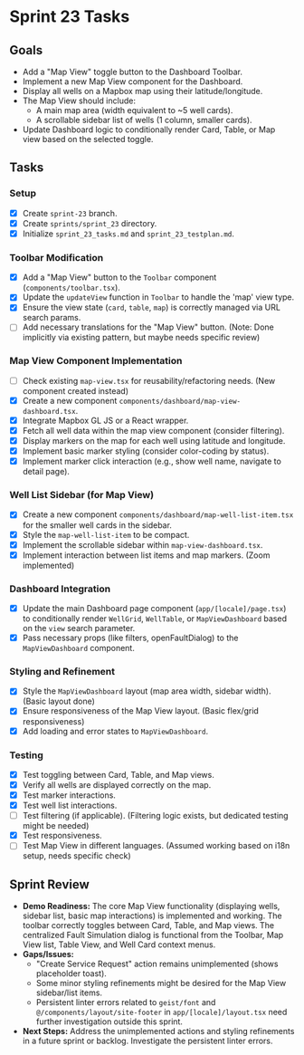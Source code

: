# Sprint 23 Tasks

## Goals
- Add a "Map View" toggle button to the Dashboard Toolbar.
- Implement a new Map View component for the Dashboard.
- Display all wells on a Mapbox map using their latitude/longitude.
- The Map View should include:
    - A main map area (width equivalent to ~5 well cards).
    - A scrollable sidebar list of wells (1 column, smaller cards).
- Update Dashboard logic to conditionally render Card, Table, or Map view based on the selected toggle.

## Tasks

### Setup
- [x] Create `sprint-23` branch.
- [x] Create `sprints/sprint_23` directory.
- [x] Initialize `sprint_23_tasks.md` and `sprint_23_testplan.md`.

### Toolbar Modification
- [x] Add a "Map View" button to the `Toolbar` component (`components/toolbar.tsx`).
- [x] Update the `updateView` function in `Toolbar` to handle the 'map' view type.
- [x] Ensure the view state (`card`, `table`, `map`) is correctly managed via URL search params.
- [ ] Add necessary translations for the "Map View" button. (Note: Done implicitly via existing pattern, but maybe needs specific review)

### Map View Component Implementation
- [ ] Check existing `map-view.tsx` for reusability/refactoring needs. (New component created instead)
- [x] Create a new component `components/dashboard/map-view-dashboard.tsx`.
- [x] Integrate Mapbox GL JS or a React wrapper.
- [x] Fetch all well data within the map view component (consider filtering).
- [x] Display markers on the map for each well using latitude and longitude.
- [x] Implement basic marker styling (consider color-coding by status).
- [x] Implement marker click interaction (e.g., show well name, navigate to detail page).

### Well List Sidebar (for Map View)
- [x] Create a new component `components/dashboard/map-well-list-item.tsx` for the smaller well cards in the sidebar.
- [x] Style the `map-well-list-item` to be compact.
- [x] Implement the scrollable sidebar within `map-view-dashboard.tsx`.
- [x] Implement interaction between list items and map markers. (Zoom implemented)

### Dashboard Integration
- [x] Update the main Dashboard page component (`app/[locale]/page.tsx`) to conditionally render `WellGrid`, `WellTable`, or `MapViewDashboard` based on the `view` search parameter.
- [x] Pass necessary props (like filters, openFaultDialog) to the `MapViewDashboard` component.

### Styling and Refinement
- [x] Style the `MapViewDashboard` layout (map area width, sidebar width). (Basic layout done)
- [x] Ensure responsiveness of the Map View layout. (Basic flex/grid responsiveness)
- [x] Add loading and error states to `MapViewDashboard`.

### Testing
- [x] Test toggling between Card, Table, and Map views.
- [x] Verify all wells are displayed correctly on the map.
- [x] Test marker interactions.
- [x] Test well list interactions.
- [ ] Test filtering (if applicable). (Filtering logic exists, but dedicated testing might be needed)
- [x] Test responsiveness.
- [ ] Test Map View in different languages. (Assumed working based on i18n setup, needs specific check)

## Sprint Review

- **Demo Readiness:** The core Map View functionality (displaying wells, sidebar list, basic map interactions) is implemented and working. The toolbar correctly toggles between Card, Table, and Map views. The centralized Fault Simulation dialog is functional from the Toolbar, Map View list, Table View, and Well Card context menus.
- **Gaps/Issues:** 
    - "Create Service Request" action remains unimplemented (shows placeholder toast).
    - Some minor styling refinements might be desired for the Map View sidebar/list items.
    - Persistent linter errors related to `geist/font` and `@/components/layout/site-footer` in `app/[locale]/layout.tsx` need further investigation outside this sprint.
- **Next Steps:** Address the unimplemented actions and styling refinements in a future sprint or backlog. Investigate the persistent linter errors. 